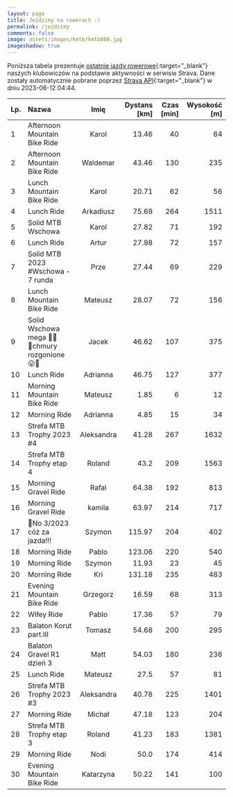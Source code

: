 ```yaml
---
layout: page
title: Jeździmy na rowerach :)
permalink: /jezdzimy
comments: false
image: assets/images/kmtb/kmtb008.jpg
imageshadow: true
---
```


Poniższa tabela prezentuje [ostatnie jazdy rowerowe](https://www.strava.com/clubs/336381){:target="_blank"} naszych klubowiczów na podstawie aktywności w serwisie Strava. Dane zostały automatycznie pobrane poprzez [Strava API](https://developers.strava.com/docs/reference/#api-Clubs-getClubActivitiesById){:target="_blank"} w dniu 2023-06-12 04:44.

Lp. | Nazwa | Imię | Dystans [km] | Czas [min] | Wysokość [m]
:--- | :--- | :---: | ---: | ---: | ---:
1|Afternoon Mountain Bike Ride|Karol|13.46|40|64
2|Afternoon Mountain Bike Ride|Waldemar|43.46|130|235
3|Lunch Mountain Bike Ride|Karol|20.71|62|56
4|Lunch Ride|Arkadiusz|75.69|264|1511
5|Solid MTB Wschowa|Karol|27.82|71|192
6|Lunch Ride|Artur|27.98|72|157
7|Solid MTB 2023 #Wschowa - 7 runda|Prze|27.44|69|229
8|Lunch Mountain Bike Ride|Mateusz|28.07|72|156
9|Solid Wschowa mega 💚🔥🔝chmury rozgonione 😛🦵|Jacek|46.62|107|375
10|Lunch Ride|Adrianna|46.75|127|377
11|Morning Mountain Bike Ride|Mateusz|1.85|6|12
12|Morning Ride|Adrianna|4.85|15|34
13|Strefa MTB Trophy 2023 #4|Aleksandra|41.28|267|1632
14|Strefa MTB Trophy etap 4|Roland|43.2|209|1563
15|Morning Gravel Ride|Rafal|64.38|192|813
16|Morning Gravel Ride|kamila|63.97|214|717
17|💯No 3/2023 cóż za jazda!!! |Szymon|115.97|204|402
18|Morning Ride|Pablo|123.06|220|540
19|Morning Ride|Szymon|11.93|23|45
20|Morning Ride|Kri|131.18|235|483
21|Evening Mountain Bike Ride|Grzegorz|16.59|68|313
22|Wifey Ride|Pablo|17.36|57|79
23|Balaton Korut part.III|Tomasz|54.68|200|295
24|Balaton Gravel R1 dzień 3|Matt|54.03|180|236
25|Lunch Ride|Mateusz|27.5|57|81
26|Strefa MTB Trophy 2023 #3|Aleksandra|40.78|225|1401
27|Morning Ride|Michał|47.18|123|204
28|Strefa MTB Trophy etap 3|Roland|41.23|183|1381
29|Morning Ride|Nodi|50.0|174|414
30|Evening Mountain Bike Ride|Katarzyna|50.22|141|100
